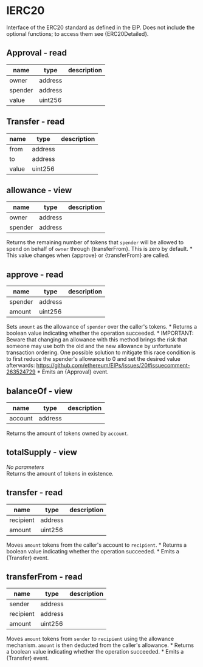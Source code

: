 # IERC20
Interface of the ERC20 standard as defined in the EIP. Does not include the optional functions; to access them see {ERC20Detailed}.

## Approval - read
|name |type |description
|-----|-----|-----------
|owner|address|
|spender|address|
|value|uint256|

## Transfer - read
|name |type |description
|-----|-----|-----------
|from|address|
|to|address|
|value|uint256|

## allowance - view
|name |type |description
|-----|-----|-----------
|owner|address|
|spender|address|
Returns the remaining number of tokens that `spender` will be allowed to spend on behalf of `owner` through {transferFrom}. This is zero by default.     * This value changes when {approve} or {transferFrom} are called.

## approve - read
|name |type |description
|-----|-----|-----------
|spender|address|
|amount|uint256|
Sets `amount` as the allowance of `spender` over the caller's tokens.     * Returns a boolean value indicating whether the operation succeeded.     * IMPORTANT: Beware that changing an allowance with this method brings the risk that someone may use both the old and the new allowance by unfortunate transaction ordering. One possible solution to mitigate this race condition is to first reduce the spender's allowance to 0 and set the desired value afterwards: https://github.com/ethereum/EIPs/issues/20#issuecomment-263524729     * Emits an {Approval} event.

## balanceOf - view
|name |type |description
|-----|-----|-----------
|account|address|
Returns the amount of tokens owned by `account`.

## totalSupply - view
_No parameters_  
Returns the amount of tokens in existence.

## transfer - read
|name |type |description
|-----|-----|-----------
|recipient|address|
|amount|uint256|
Moves `amount` tokens from the caller's account to `recipient`.     * Returns a boolean value indicating whether the operation succeeded.     * Emits a {Transfer} event.

## transferFrom - read
|name |type |description
|-----|-----|-----------
|sender|address|
|recipient|address|
|amount|uint256|
Moves `amount` tokens from `sender` to `recipient` using the allowance mechanism. `amount` is then deducted from the caller's allowance.     * Returns a boolean value indicating whether the operation succeeded.     * Emits a {Transfer} event.